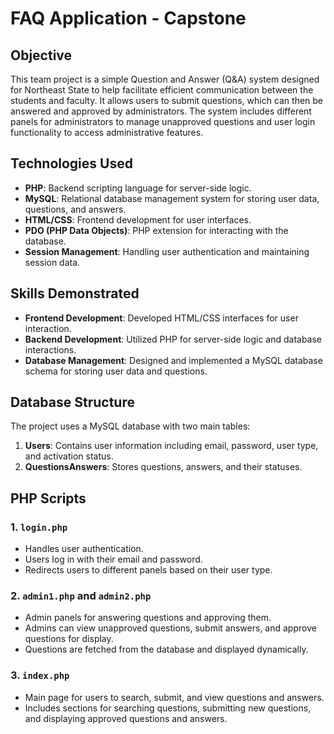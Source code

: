 # FAQ Application - Capstone

## Objective
This team project is a simple Question and Answer (Q&A) system designed for Northeast State to help facilitate efficient communication between the students and faculty. It allows users to submit questions, which can then be answered and approved by administrators. The system includes different panels for administrators to manage unapproved questions and user login functionality to access administrative features.

## Technologies Used
- **PHP**: Backend scripting language for server-side logic.
- **MySQL**: Relational database management system for storing user data, questions, and answers.
- **HTML/CSS**: Frontend development for user interfaces.
- **PDO (PHP Data Objects)**: PHP extension for interacting with the database.
- **Session Management**: Handling user authentication and maintaining session data.

## Skills Demonstrated
- **Frontend Development**: Developed HTML/CSS interfaces for user interaction.
- **Backend Development**: Utilized PHP for server-side logic and database interactions.
- **Database Management**: Designed and implemented a MySQL database schema for storing user data and questions.

## Database Structure
The project uses a MySQL database with two main tables:

1. **Users**: Contains user information including email, password, user type, and activation status.
2. **QuestionsAnswers**: Stores questions, answers, and their statuses.

## PHP Scripts

### 1. `login.php`
- Handles user authentication.
- Users log in with their email and password.
- Redirects users to different panels based on their user type.

### 2. `admin1.php` and `admin2.php`
- Admin panels for answering questions and approving them.
- Admins can view unapproved questions, submit answers, and approve questions for display.
- Questions are fetched from the database and displayed dynamically.

### 3. `index.php`
- Main page for users to search, submit, and view questions and answers.
- Includes sections for searching questions, submitting new questions, and displaying approved questions and answers.
